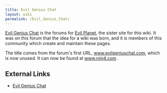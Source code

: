 ```yaml
---
title: Evil Genius Chat
layout: wiki
permalink: /Evil_Genius_Chat/
---
```


[Evil Genius Chat](http://www.n1nj4.com) is the forums for [Evil
Planet](http://www.evilplanet.com), the sister site for this wiki. It
was on this forum that the idea for a wiki was born, and it is members
of this community which create and maintain these pages.

The title comes from the forum's first URL, www.evilgeniuschat.com,
which is now unused. It can now be found at www.ninj4.com .

External Links
--------------

-   [Evil Genius Chat](http://www.n1nj4.com)